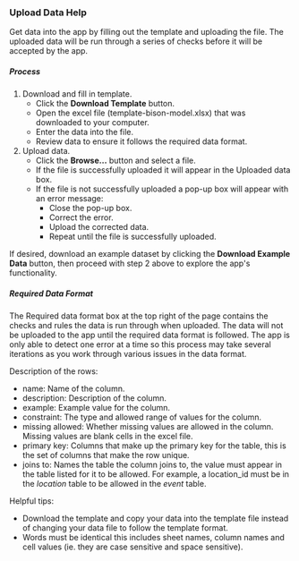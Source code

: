 <!---
Copyright 2023 Province of Alberta

Licensed under the Apache License, Version 2.0 (the "License");
you may not use this file except in compliance with the License.
You may obtain a copy of the License at

http://www.apache.org/licenses/LICENSE-2.0

Unless required by applicable law or agreed to in writing, software
distributed under the License is distributed on an "AS IS" BASIS,
WITHOUT WARRANTIES OR CONDITIONS OF ANY KIND, either express or implied.
See the License for the specific language governing permissions and
limitations under the License.
-->

### Upload Data Help

Get data into the app by filling out the template and uploading the file. 
The uploaded data will be run through a series of checks before it will be accepted by the app.

##### Process

1. Download and fill in template. 
   - Click the **Download Template** button.
   - Open the excel file (template-bison-model.xlsx) that was downloaded to your computer.
   - Enter the data into the file.
   - Review data to ensure it follows the required data format.
2. Upload data.
   - Click the **Browse...** button and select a file.
   - If the file is successfully uploaded it will appear in the Uploaded data box.
   - If the file is not successfully uploaded a pop-up box will appear with an error message:
     - Close the pop-up box.
     - Correct the error.
     - Upload the corrected data.
     - Repeat until the file is successfully uploaded.
     
If desired, download an example dataset by clicking the **Download Example Data** button, then proceed with step 2 above to explore the app's functionality.
   
##### Required Data Format

The Required data format box at the top right of the page contains the checks and rules the data is run through when uploaded. 
The data will not be uploaded to the app until the required data format is followed.
The app is only able to detect one error at a time so this process may take several iterations as you work through various issues in the data format. 

Description of the rows:

- name: Name of the column.
- description: Description of the column.
- example: Example value for the column.
- constraint: The type and allowed range of values for the column.
- missing allowed: Whether missing values are allowed in the column. Missing values are blank cells in the excel file.
- primary key: Columns that make up the primary key for the table, this is the set of columns that make the row unique.
- joins to: Names the table the column joins to, the value must appear in the table listed for it to be allowed. For example, a location_id must be in the *location* table to be allowed in the *event* table. 

Helpful tips:

- Download the template and copy your data into the template file instead of changing your data file to follow the template format.
- Words must be identical this includes sheet names, column names and cell values (ie. they are case sensitive and space sensitive).

